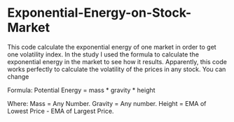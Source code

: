 # Exponential-Energy-on-Stock-Market
This code calculate the exponential energy of one market in order to get one volatility index.
In the study I used the formula to calculate the exponential energy in the market to see how it results.
Apparently, this code works perfectly to calculate the volatility of the prices in any stock.
You can change

Formula:
Potential Energy = mass * gravity * height

Where:
Mass = Any Number.
Gravity = Any number.
Height = EMA of Lowest Price - EMA of Largest Price.
